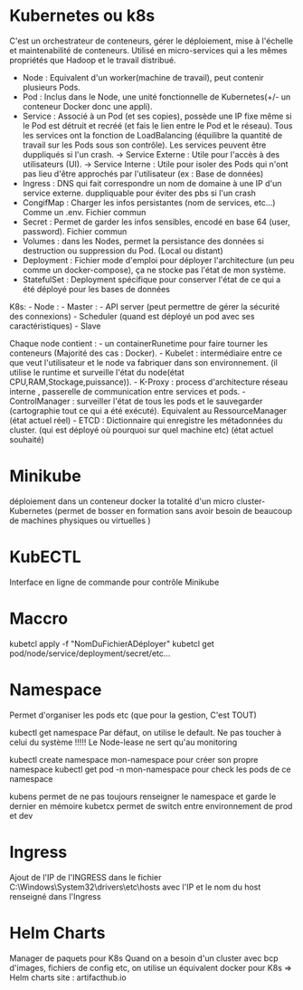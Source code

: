# Kubernetes ou k8s

C'est un orchestrateur de conteneurs, gérer le déploiement, mise à l'échelle et maintenabilité de conteneurs.
Utilisé en micro-services qui a les mêmes propriétés que Hadoop et le travail distribué.

- Node : Equivalent d'un worker(machine de travail), peut contenir plusieurs Pods.
- Pod : Inclus dans le Node, une unité fonctionnelle de Kubernetes(+/- un conteneur Docker donc une appli).
- Service : Associé à un Pod (et ses copies), possède une IP fixe même si le Pod est détruit et recréé (et fais le lien entre le Pod et le réseau). Tous les services ont la fonction de LoadBalancing (équilibre la quantité de travail sur les Pods sous son contrôle). Les services peuvent être duppliqués si l'un crash.
    -> Service Externe : Utile pour l'accès à des utilisateurs (UI).
    -> Service Interne : Utile pour isoler des Pods qui n'ont pas lieu d'être approchés par l'utilisateur (ex : Base de données)
- Ingress : DNS qui fait correspondre un nom de domaine à une IP d'un service externe. duppliquable pour éviter des pbs si l'un crash
- CongifMap : Charger les infos persistantes (nom de services, etc...) Comme un .env. Fichier commun
- Secret : Permet de garder les infos sensibles, encodé en base 64 (user, password). Fichier commun
- Volumes : dans les Nodes, permet la persistance des données si destruction ou suppression du Pod. (Local ou distant)
- Deployment : Fichier mode d'emploi pour déployer l'architecture (un peu comme un docker-compose), ça ne stocke pas l'état de mon système.
- StatefulSet : Deployment spécifique pour conserver l'état de ce qui a été déployé pour les bases de données

K8s: 
    - Node :
      - Master :
        - API server (peut permettre de gérer la sécurité des connexions)
        - Scheduler (quand est déployé un pod avec ses caractéristiques)
      - Slave

Chaque node contient :
    - un containerRunetime pour faire tourner les conteneurs (Majorité des cas : Docker).
    - Kubelet : intermédiaire entre ce que veut l'utilisateur et le node va fabriquer dans son environnement. (il utilise le runtime et surveille l'état du node(état CPU,RAM,Stockage,puissance)).
    - K-Proxy : process d'architecture réseau interne , passerelle de communication entre services et pods.
    - ControlManager : surveiller l'état de tous les pods et le sauvegarder (cartographie tout ce qui a été exécuté). Equivalent au RessourceManager (état actuel réel)
    - ETCD : Dictionnaire qui enregistre les métadonnées du cluster. (qui est déployé où pourquoi sur quel machine etc) (état actuel souhaité)

# Minikube

déploiement dans un conteneur docker la totalité d'un micro cluster-Kubernetes (permet de bosser en formation sans avoir besoin de beaucoup de machines physiques ou virtuelles )

# KubECTL

Interface en ligne de commande pour contrôle Minikube

# Maccro

kubetcl apply -f "NomDuFichierADéployer"
kubetcl get pod/node/service/deployment/secret/etc...

# Namespace

Permet d'organiser les pods etc (que pour la gestion, C'est TOUT)

kubectl get namespace
Par défaut, on utilise le default.
Ne pas toucher à celui du système !!!!!
Le Node-lease ne sert qu'au monitoring

kubectl create namespace mon-namespace pour créer son propre namespace
kubectl get pod -n mon-namespace pour check les pods de ce namespace

kubens permet de ne pas toujours renseigner le namespace et garde le dernier en mémoire
kubetcx permet de switch entre environnement de prod et dev

# Ingress

Ajout de l'IP de l'INGRESS dans le fichier C:\Windows\System32\drivers\etc\hosts
avec l'IP et le nom du host renseigné dans l'Ingress

# Helm Charts 

Manager de paquets pour K8s
Quand on a besoin d'un cluster avec bcp d'images, fichiers de config etc, on utilise un équivalent docker pour K8s => Helm charts
site : artifacthub.io 